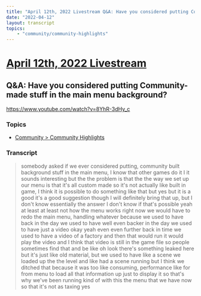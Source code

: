 ```yaml
---
title: "April 12th, 2022 Livestream Q&A: Have you considered putting Community-made stuff in the main menu background?"
date: "2022-04-12"
layout: transcript
topics:
    - "community/community-highlights"
---
```

# [April 12th, 2022 Livestream](../2022-04-12.md)
## Q&A: Have you considered putting Community-made stuff in the main menu background?
https://www.youtube.com/watch?v=8YhR-3dHy_c

### Topics
* [Community > Community Highlights](../topics/community/community-highlights.md)

### Transcript

> somebody asked if we ever considered putting, community built background stuff in the main menu, I know that other games do it I it sounds interesting but the the problem is that the the way we set up our menu is that it's all custom made so it's not actually like built in game, I think it is possible to do something like that but yes but it is a good it's a good suggestion though I will definitely bring that up, but I don't know essentially the answer I don't know if that's possible yeah at least at least not how the menu works right now we would have to redo the main menu, handling whatever because we used to have back in the day we used to have well even backer in the day we used to have just a video okay yeah even even further back in time we used to have a video of a factory and then that would run it would play the video and I think that video is still in the game file so people sometimes find that and be like oh look there's something leaked here but it's just like old material, but we used to have like a scene we loaded up the the level and like had a scene running but I think we ditched that because it was too like consuming, performance like for from menu to load all that information up just to display it so that's why we've been running kind of with this the menu that we have now so that it's not as taxing yes
